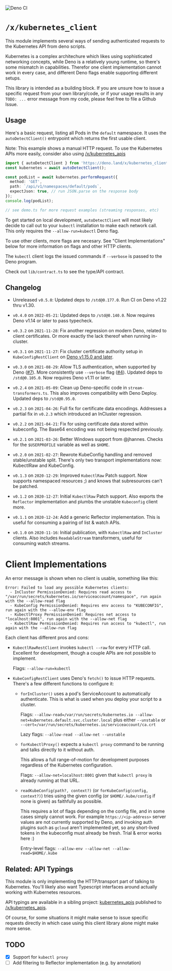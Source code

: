 ![Deno CI](https://github.com/danopia/deno-kubernetes_client/workflows/CI/badge.svg?branch=main)

# `/x/kubernetes_client`

This module implements several ways of sending authenticated requests
to the Kubernetes API from deno scripts.

Kubernetes is a complex architechure which likes using sophisticated networking concepts,
while Deno is a relatively young runtime, so there's some mismatch in capabilities.
Therefor one client implementation cannot work in every case,
and different Deno flags enable supporting different setups.

This library is intended as a building block.
If you are unsure how to issue a specific request from your own library/code,
or if your usage results in any `TODO: ...` error message from my code,
please feel free to file a Github Issue.

## Usage

Here's a basic request, listing all Pods in the `default` namespace.
It uses the `autoDetectClient()` entrypoint which returns the first usable client.

Note: This example shows a manual HTTP request.
To use the Kubernetes APIs more easily, consider also using
[/x/kubernetes_apis](https://deno.land/x/kubernetes_apis)

```ts
import { autoDetectClient } from 'https://deno.land/x/kubernetes_client/mod.ts';
const kubernetes = await autoDetectClient();

const podList = await kubernetes.performRequest({
  method: 'GET',
  path: `/api/v1/namespaces/default/pods`,
  expectJson: true, // run JSON.parse on the response body
});
console.log(podList);

// see demo.ts for more request examples (streaming responses, etc)
```

To get started on local development, `autoDetectClient` will most likely
decide to call out to your `kubectl`
installation to make each network call.
This only requires the `--allow-run=kubectl` Deno flag.

To use other clients, more flags are necesary.
See "Client Implementations" below for more information on flags and other HTTP clients.

The `kubectl` client logs the issued commands if `--verbose` is passed to the Deno program.

Check out `lib/contract.ts` to see the type/API contract.

## Changelog

* Unreleased `v0.5.0`:
    Updated deps to `/std@0.177.0`.
    Run CI on Deno v1.22 thru v1.30.

* `v0.4.0` on `2022-05-21`:
    Updated deps to `/std@0.140.0`.
    Now requires Deno v1.14 or later to pass typecheck.

* `v0.3.2` on `2021-11-28`:
    Fix another regression on modern Deno, related to client certificates.
    Or more exactly the lack thereof when running in-cluster.

* `v0.3.1` on `2021-11-27`:
    Fix cluster certificate authority setup in `KubeConfigRestClient`
    on [Deno v1.15.0 and later](https://deno.com/blog/v1.15#in-memory-ca-certificates).

* `v0.3.0` on `2021-08-29`:
    Allow TLS authentication, when supported by Deno ([#7](https://github.com/cloudydeno/deno-kubernetes_client/issues/7)).
    More consistently use `--verbose` flag ([#4](https://github.com/cloudydeno/deno-kubernetes_client/issues/4)).
    Updated deps to `/std@0.105.0`.
    Now requires Deno v1.11 or later.

* `v0.2.4` on `2021-05-09`: Clean up Deno-specific code in `stream-transformers.ts`.
    This also improves compatibility with Deno Deploy.
    Updated deps to `/std@0.95.0`.

* `v0.2.3` on `2021-04-26`: Full fix for certificate data encodings.
    Addresses a partial fix in `v0.2.3` which introduced an InCluster regression.

* `v0.2.2` on `2021-04-21`: Fix for using certificate data stored within kubeconfig.
    The Base64 encoding was not being respected previously.

* `v0.2.1` on `2021-03-26`: Better Windows support from @jhannes.
    Checks for the `$USERPROFILE` variable as well as `$HOME`.

* `v0.2.0` on `2021-02-27`: Rewrote KubeConfig handling and removed stable/unstable split.
    There's only two transport implementations now: KubectlRaw and KubeConfig.

* `v0.1.3` on `2020-12-29`: Improved `KubectlRaw` Patch support.
    Now supports namespaced resources ;) and knows that subresources can't be patched.

* `v0.1.2` on `2020-12-27`: Initial `KubectlRaw` Patch support.
    Also exports the `Reflector` implementation and plumbs the unstable `Kubeconfig` client more.

* `v0.1.1` on `2020-12-24`: Add a generic Reflector implementation.
    This is useful for consuming a pairing of list & watch APIs.

* `v0.1.0` on `2020-11-16`: Initial publication, with `KubectlRaw` and `InCluster` clients.
    Also includes `ReadableStream` transformers, useful for consuming watch streams.

# Client Implementations

An error message is shown when no client is usable, something like this:

```
Error: Failed to load any possible Kubernetes clients:
  - InCluster PermissionDenied: Requires read access to "/var/run/secrets/kubernetes.io/serviceaccount/namespace", run again with the --allow-read flag
  - KubeConfig PermissionDenied: Requires env access to "KUBECONFIG", run again with the --allow-env flag
  - KubectlProxy PermissionDenied: Requires net access to "localhost:8001", run again with the --allow-net flag
  - KubectlRaw PermissionDenied: Requires run access to "kubectl", run again with the --allow-run flag
```

Each client has different pros and cons:

* `KubectlRawRestClient` invokes `kubectl --raw` for every HTTP call.
    Excellent for development, though a couple APIs are not possible to implement.

    Flags: `--allow-run=kubectl`

* `KubeConfigRestClient` uses Deno's `fetch()` to issue HTTP requests.
    There's a few different functions to configure it:

    * `forInCluster()` uses a pod's ServiceAccount to automatically authenticate.
        This is what is used when you deploy your script to a cluster.

        Flags: `--allow-read=/var/run/secrets/kubernetes.io --allow-net=kubernetes.default.svc.cluster.local` plus either `--unstable` or `--cert=/var/run/secrets/kubernetes.io/serviceaccount/ca.crt`

        Lazy flags: `--allow-read --allow-net --unstable`

    * `forKubectlProxy()` expects a `kubectl proxy` command to be running and talks directly to it without auth.

        This allows a full range-of-motion for development purposes regardless of the Kubernetes configuration.

        Flags: `--allow-net=localhost:8001` given that `kubectl proxy` is already running at that URL.

    * `readKubeConfig(path?, context?)` (or `forKubeConfig(config, context?)`) tries using the given config (or `$HOME/.kube/config` if none is given) as faithfully as possible.

        This requires a lot of flags depending on the config file,
        and in some cases simply cannot work.
        For example `https://<ip-address>` server values are not currently supported by Deno,
        and invoking auth plugins such as `gcloud` aren't implemented yet,
        so any short-lived tokens in the kubeconfig must already be fresh.
        Trial & error works here :)

        Entry-level flags: `--allow-env --allow-net --allow-read=$HOME/.kube`

## Related: API Typings

This module is only implementing the HTTP/transport part of talking to Kubernetes.
You'll likely also want Typescript interfaces around actually working with Kubernetes resources.

API typings are available in a sibling project:
[kubernetes_apis](https://github.com/danopia/deno-kubernetes_apis)
published to
[/x/kubernetes_apis](https://deno.land/x/kubernetes_apis).

Of course, for some situations it might make sense to issue specific requests directly
in which case using this client library alone might make more sense.

## TODO
* [x] Support for `kubectl proxy`
* [ ] Add filtering to Reflector implementation (e.g. by annotation)
